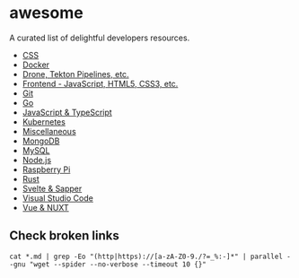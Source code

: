 # awesome

A curated list of delightful developers resources.

- [CSS](css.md)
- [Docker](docker.md)
- [Drone, Tekton Pipelines, etc.](cicd.md)
- [Frontend - JavaScript, HTML5, CSS3, etc.](frontend.md)
- [Git](git.md)
- [Go](go.md)
- [JavaScript & TypeScript](javascript-typescript.md)
- [Kubernetes](k8s.md)
- [Miscellaneous](misc.md)
- [MongoDB](mongodb.md)
- [MySQL](mysql.md)
- [Node.js](node.md)
- [Raspberry Pi](pi.md)
- [Rust](rust.md)
- [Svelte & Sapper](svelte.md)
- [Visual Studio Code](vscode.md)
- [Vue & NUXT](vue.md)

## Check broken links

`cat *.md | grep -Eo "(http|https)://[a-zA-Z0-9./?=_%:-]*" | parallel --gnu "wget --spider --no-verbose --timeout 10 {}"`
